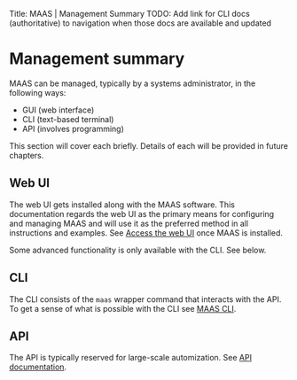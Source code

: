 Title: MAAS | Management Summary
TODO:  Add link for CLI docs (authoritative) to navigation when those docs are available and updated


# Management summary

MAAS can be managed, typically by a systems administrator, in the following
ways:

- GUI (web interface)
- CLI (text-based terminal)
- API (involves programming)

This section will cover each briefly. Details of each will be provided in
future chapters.


## Web UI

The web UI gets installed along with the MAAS software. This documentation
regards the web UI as the primary means for configuring and managing MAAS and
will use it as the preferred method in all instructions and examples. See
[Access the web UI](installconfig-gui.md) once MAAS is installed.

Some advanced functionality is only available with the CLI. See below.


## CLI

The CLI consists of the `maas` wrapper command that interacts with the API. To
get a sense of what is possible with the CLI see [MAAS CLI](manage-cli.md).


## API

The API is typically reserved for large-scale automization. See
[API documentation](http://docs.maas.io/2.0/api.html).

